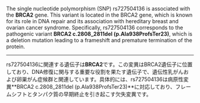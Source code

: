 The single nucleotide polymorphism (SNP) rs727504136 is associated with the **BRCA2** gene. This variant is located in the BRCA2 gene, which is known for its role in DNA repair and its association with hereditary breast and ovarian cancer syndrome. Specifically, rs727504136 corresponds to the pathogenic variant **BRCA2 c.2808_2811del (p.Ala938ProfsTer23)**, which is a deletion mutation leading to a frameshift and premature termination of the protein.

---

rs727504136に関連する遺伝子は**BRCA2**です。この変異はBRCA2遺伝子に位置しており、DNA修復に関与する重要な役割を果たす遺伝子で、遺伝性乳がんおよび卵巣がん症候群と関連しています。具体的には、rs727504136は病原性変異**BRCA2 c.2808_2811del (p.Ala938ProfsTer23)**に対応しており、フレームシフトとタンパク質の早期終止を引き起こす欠失変異です。